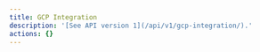 ```yaml
---
title: GCP Integration
description: '[See API version 1](/api/v1/gcp-integration/).'
actions: {}
---
```

